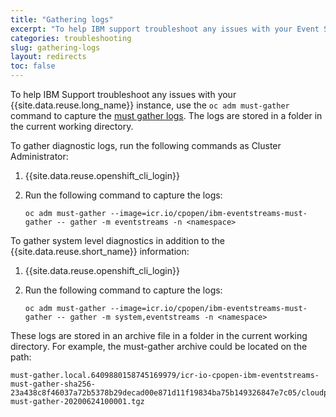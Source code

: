 ```yaml
---
title: "Gathering logs"
excerpt: "To help IBM support troubleshoot any issues with your Event Streams installation, run the log gathering script."
categories: troubleshooting
slug: gathering-logs
layout: redirects
toc: false
---
```


To help IBM Support troubleshoot any issues with your {{site.data.reuse.long_name}} instance, use the `oc adm must-gather` command to capture the [must gather logs](https://docs.openshift.com/container-platform/4.6/support/gathering-cluster-data.html). The logs are stored in a folder in the current working directory.

To gather diagnostic logs, run the following commands as Cluster Administrator:

1. {{site.data.reuse.openshift_cli_login}}
2. Run the following command to capture the logs:

   `oc adm must-gather --image=icr.io/cpopen/ibm-eventstreams-must-gather -- gather -m eventstreams -n <namespace>`

To gather system level diagnostics in addition to the {{site.data.reuse.short_name}} information:

1. {{site.data.reuse.openshift_cli_login}}
2. Run the following command to capture the logs:

   `oc adm must-gather --image=icr.io/cpopen/ibm-eventstreams-must-gather -- gather -m system,eventstreams -n <namespace>`

These logs are stored in an archive file in a folder in the current working directory.
For example, the must-gather archive could be located on the path:
```
must-gather.local.6409880158745169979/icr-io-cpopen-ibm-eventstreams-must-gather-sha256-23a438c8f46037a72b5378b29decad00e871d11f19834ba75b149326847e7c05/cloudpak-must-gather-20200624100001.tgz
```
